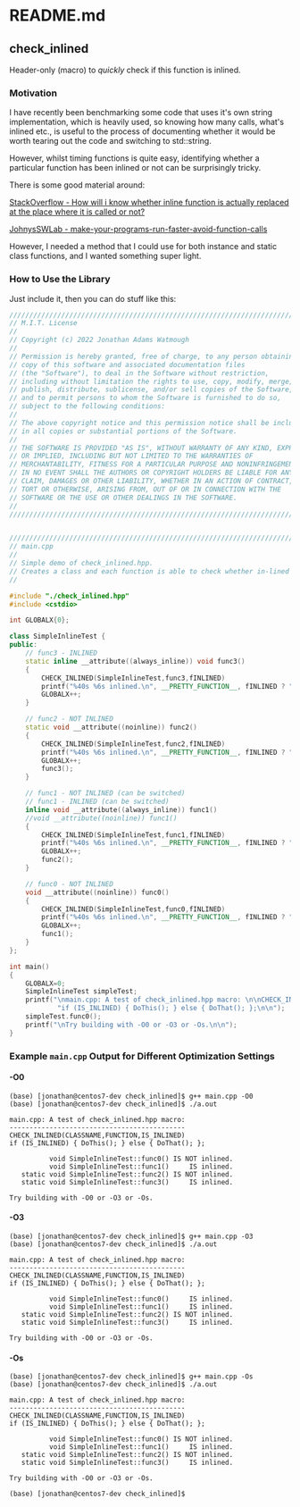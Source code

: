 # README.md

## check_inlined

Header-only (macro) to *quickly* check if this function is inlined.

### Motivation

I have recently been benchmarking some code that uses it's own string 
implementation, which is heavily used, so knowing how many calls, 
what's inlined etc., is useful to the process of documenting whether
it would be worth tearing out the code and switching to std::string.

However, whilst timing functions is quite easy, identifying whether a 
particular function has been inlined or not can be surprisingly tricky. 

There is some good material around:

[StackOverflow - How will i know whether inline function is actually replaced at the place where it is called or not?](https://stackoverflow.com/a/62343845/33758)

[JohnysSWLab - make-your-programs-run-faster-avoid-function-calls](https://johnysswlab.com/make-your-programs-run-faster-avoid-function-calls/#bonus)


However, I needed a method that I could use for both instance and static
class functions, and I wanted something super light.

### How to Use the Library

Just include it, then you can do stuff like this:

```C++
///////////////////////////////////////////////////////////////////////////////
// M.I.T. License
//
// Copyright (c) 2022 Jonathan Adams Watmough
//
// Permission is hereby granted, free of charge, to any person obtaining a
// copy of this software and associated documentation files
// (the "Software"), to deal in the Software without restriction,
// including without limitation the rights to use, copy, modify, merge,
// publish, distribute, sublicense, and/or sell copies of the Software,
// and to permit persons to whom the Software is furnished to do so,
// subject to the following conditions:
//
// The above copyright notice and this permission notice shall be included
// in all copies or substantial portions of the Software.
//
// THE SOFTWARE IS PROVIDED "AS IS", WITHOUT WARRANTY OF ANY KIND, EXPRESS
// OR IMPLIED, INCLUDING BUT NOT LIMITED TO THE WARRANTIES OF
// MERCHANTABILITY, FITNESS FOR A PARTICULAR PURPOSE AND NONINFRINGEMENT.
// IN NO EVENT SHALL THE AUTHORS OR COPYRIGHT HOLDERS BE LIABLE FOR ANY
// CLAIM, DAMAGES OR OTHER LIABILITY, WHETHER IN AN ACTION OF CONTRACT,
// TORT OR OTHERWISE, ARISING FROM, OUT OF OR IN CONNECTION WITH THE
// SOFTWARE OR THE USE OR OTHER DEALINGS IN THE SOFTWARE.
//
///////////////////////////////////////////////////////////////////////////////


///////////////////////////////////////////////////////////////////////////////
// main.cpp
//
// Simple demo of check_inlined.hpp.
// Creates a class and each function is able to check whether in-lined or not.
//

#include "./check_inlined.hpp"
#include <cstdio>

int GLOBALX{0};

class SimpleInlineTest {
public:
	// func3 - INLINED
	static inline __attribute((always_inline)) void func3()
	{
		CHECK_INLINED(SimpleInlineTest,func3,fINLINED)
		printf("%40s %6s inlined.\n", __PRETTY_FUNCTION__, fINLINED ? "IS" : "IS NOT");
		GLOBALX++;
	}

	// func2 - NOT INLINED
	static void __attribute((noinline)) func2()
	{
		CHECK_INLINED(SimpleInlineTest,func2,fINLINED)
		printf("%40s %6s inlined.\n", __PRETTY_FUNCTION__, fINLINED ? "IS" : "IS NOT");
		GLOBALX++;
		func3();
	}

	// func1 - NOT INLINED (can be switched)
	// func1 - INLINED (can be switched)
	inline void __attribute((always_inline)) func1()
	//void __attribute((noinline)) func1()
	{
		CHECK_INLINED(SimpleInlineTest,func1,fINLINED)
		printf("%40s %6s inlined.\n", __PRETTY_FUNCTION__, fINLINED ? "IS" : "IS NOT");
		GLOBALX++;
		func2();
	}

	// func0 - NOT INLINED
	void __attribute((noinline)) func0()
	{
		CHECK_INLINED(SimpleInlineTest,func0,fINLINED)
		printf("%40s %6s inlined.\n", __PRETTY_FUNCTION__, fINLINED ? "IS" : "IS NOT");
		GLOBALX++;
		func1();
	}
};

int main()
{
	GLOBALX=0;
	SimpleInlineTest simpleTest;
	printf("\nmain.cpp: A test of check_inlined.hpp macro: \n\nCHECK_INLINED(CLASSNAME,FUNCTION,IS_INLINED)\n"
			"if (IS_INLINED) { DoThis(); } else { DoThat(); };\n\n");
	simpleTest.func0();
	printf("\nTry building with -O0 or -O3 or -Os.\n\n");
}

```

### Example `main.cpp` Output for Different Optimization Settings

#### -O0

```
(base) [jonathan@centos7-dev check_inlined]$ g++ main.cpp -O0
(base) [jonathan@centos7-dev check_inlined]$ ./a.out 

main.cpp: A test of check_inlined.hpp macro: 
--------------------------------------------
CHECK_INLINED(CLASSNAME,FUNCTION,IS_INLINED)
if (IS_INLINED) { DoThis(); } else { DoThat(); };

          void SimpleInlineTest::func0() IS NOT inlined.
          void SimpleInlineTest::func1()     IS inlined.
   static void SimpleInlineTest::func2() IS NOT inlined.
   static void SimpleInlineTest::func3()     IS inlined.

Try building with -O0 or -O3 or -Os.
```

#### -O3

```
(base) [jonathan@centos7-dev check_inlined]$ g++ main.cpp -O3
(base) [jonathan@centos7-dev check_inlined]$ ./a.out 

main.cpp: A test of check_inlined.hpp macro: 
--------------------------------------------
CHECK_INLINED(CLASSNAME,FUNCTION,IS_INLINED)
if (IS_INLINED) { DoThis(); } else { DoThat(); };

          void SimpleInlineTest::func0()     IS inlined.
          void SimpleInlineTest::func1()     IS inlined.
   static void SimpleInlineTest::func2() IS NOT inlined.
   static void SimpleInlineTest::func3()     IS inlined.

Try building with -O0 or -O3 or -Os.
```

#### -Os

```
(base) [jonathan@centos7-dev check_inlined]$ g++ main.cpp -Os
(base) [jonathan@centos7-dev check_inlined]$ ./a.out 

main.cpp: A test of check_inlined.hpp macro: 
--------------------------------------------
CHECK_INLINED(CLASSNAME,FUNCTION,IS_INLINED)
if (IS_INLINED) { DoThis(); } else { DoThat(); };

          void SimpleInlineTest::func0() IS NOT inlined.
          void SimpleInlineTest::func1()     IS inlined.
   static void SimpleInlineTest::func2() IS NOT inlined.
   static void SimpleInlineTest::func3()     IS inlined.

Try building with -O0 or -O3 or -Os.

(base) [jonathan@centos7-dev check_inlined]$ 
```


